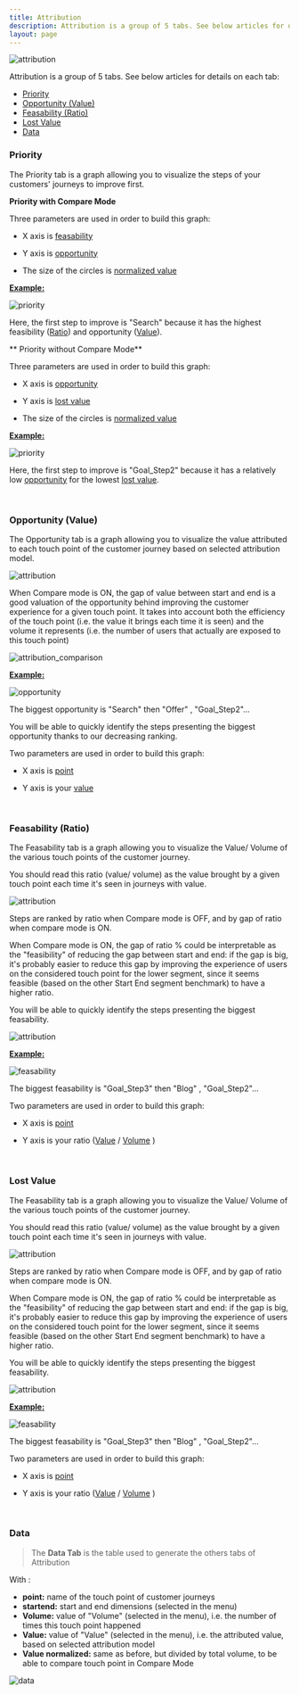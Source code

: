 ```yaml
---
title: Attribution
description: Attribution is a group of 5 tabs. See below articles for details on each tab.
layout: page
---
```


![attribution]({{site.url}}/{{site.baseurl}}/core_app/old/journey/web_application/dashboard/images/attribution.png)

Attribution is a group of 5 tabs. See below articles for details on each tab:

* [Priority](#priority)
* [Opportunity (Value)](#opportunity-value)
* [Feasability (Ratio)](#feasability-ratio)
* [Lost Value](#lost-value)
* [Data](#data)



### <b>Priority </b>


The Priority tab  is a graph allowing you to visualize the steps of your customers' journeys to improve first.

**Priority with Compare Mode**

Three parameters are used in order to build this graph:

* X axis is  [feasability]({{site.url}}/{{site.baseurl}}/core_app/old/journey/web_application/dashboard/attribution/feasability)

* Y axis is  [opportunity]({{site.url}}/{{site.baseurl}}/core_app/old/journey/web_application/dashboard/attribution/opportunity_value)

* The size of the circles is  [normalized value]({{site.url}}/{{site.baseurl}}/core_app/old/journey/web_application/dashboard/attribution/data)

**<u>Example:</u>**

![priority]({{site.url}}/{{site.baseurl}}/core_app/old/journey/web_application/dashboard/attribution/images/priority.png)

Here, the first step to improve is "Search" because it has  the highest feasibility ([Ratio]({{site.url}}/{{site.baseurl}}/core_app/old/journey/web_application/dashboard/attribution/data)) and opportunity ([Value]({{site.url}}/{{site.baseurl}}/core_app/old/journey/web_application/dashboard/attribution/data)).

** Priority without Compare Mode**

Three parameters are used in order to build this graph:

* X axis is  [opportunity]({{site.url}}/{{site.baseurl}}/core_app/old/journey/web_application/dashboard/attribution/opportunity_value)

* Y axis is  [lost value]({{site.url}}/{{site.baseurl}}/core_app/old/journey/web_application/dashboard/attribution/lost_value)

* The size of the circles is  [normalized value]({{site.url}}/{{site.baseurl}}/core_app/old/journey/web_application/dashboard/attribution/data)

**<u>Example:</u>**

![priority]({{site.url}}/{{site.baseurl}}/core_app/old/journey/web_application/dashboard/attribution/images/priority_without_compare.png)

Here, the first step to improve is "Goal_Step2" because it has a relatively low [opportunity]({{site.url}}/{{site.baseurl}}/core_app/old/journey/web_application/dashboard/attribution/opportunity_value) for the lowest [lost value]({{site.url}}/{{site.baseurl}}/core_app/old/journey/web_application/dashboard/attribution/lost_value).

<br>

### <b>Opportunity (Value) </b>

The Opportunity tab is a graph allowing you to visualize the value attributed to each touch point of the customer journey based on selected attribution model.

![attribution]({{site.url}}/{{site.baseurl}}/core_app/old/journey/web_application/dashboard/attribution/images/Attribution_Concept.png)

When Compare mode is ON, the gap of value between start and end is a good valuation of the opportunity behind improving the customer experience for a given touch point. It takes into account both the efficiency of the touch point (i.e. the value it brings each time it is seen) and the volume it represents (i.e. the number of users that actually are exposed to this touch point)

![attribution_comparison]({{site.url}}/{{site.baseurl}}/core_app/old/journey/web_application/dashboard/attribution/images/Value_Comparison.png)


**<u>Example:</u>**

![opportunity]({{site.url}}/{{site.baseurl}}/core_app/old/journey/web_application/dashboard/attribution/images/opportunity.png)

The biggest opportunity  is "Search" then "Offer" , "Goal_Step2"...

You will be able to quickly identify the steps presenting the biggest opportunity thanks to our decreasing ranking.

Two parameters are used in order to build this graph:

* X axis is [point]({{site.url}}/{{site.baseurl}}/core_app/old/journey/web_application/dashboard/attribution/data)

* Y axis is your [value]({{site.url}}/{{site.baseurl}}/core_app/old/journey/web_application/dashboard/attribution/data)


<br>


### <b>Feasability (Ratio)</b>

The Feasability tab is a graph allowing you to visualize the Value/ Volume of the various touch points of the customer journey.

You should read this ratio (value/ volume) as the value brought by a given touch point each time it's seen in journeys with value.

![attribution]({{site.url}}/{{site.baseurl}}/core_app/old/journey/web_application/dashboard/attribution/images/Attribution_Concept.png)

Steps are ranked by ratio when Compare mode is OFF, and by gap of ratio when compare mode is ON.

When Compare mode is ON, the gap of ratio % could be interpretable as the "feasibility" of reducing the gap between start and end: if the gap is big, it's probably easier to reduce this gap by improving the experience of users on the considered touch point for the lower segment, since it seems feasible (based on the other Start End segment benchmark) to have a higher ratio.

You will be able to quickly identify the steps presenting the biggest feasability.

![attribution]({{site.url}}/{{site.baseurl}}/core_app/old/journey/web_application/dashboard/attribution/images/Value_Comparison.png)

**<u>Example:</u>**

![feasability]({{site.url}}/{{site.baseurl}}/core_app/old/journey/web_application/dashboard/attribution/images/feasability.png)

The biggest feasability  is "Goal_Step3" then "Blog" , "Goal_Step2"...

Two parameters are used in order to build this graph:

* X axis is [point]({{site.url}}/{{site.baseurl}}/core_app/old/journey/web_application/dashboard/attribution/data)

* Y axis is your ratio ([Value]({{site.url}}/{{site.baseurl}}/core_app/old/journey/web_application/dashboard/attribution/data) / [Volume]({{site.url}}/{{site.baseurl}}/core_app/old/journey/web_application/dashboard/attribution/data) )



<br>

### <b>Lost Value</b>

The Feasability tab is a graph allowing you to visualize the Value/ Volume of the various touch points of the customer journey.

You should read this ratio (value/ volume) as the value brought by a given touch point each time it's seen in journeys with value.

![attribution]({{site.url}}/{{site.baseurl}}/core_app/old/journey/web_application/dashboard/attribution/images/Attribution_Concept.png)

Steps are ranked by ratio when Compare mode is OFF, and by gap of ratio when compare mode is ON.

When Compare mode is ON, the gap of ratio % could be interpretable as the "feasibility" of reducing the gap between start and end: if the gap is big, it's probably easier to reduce this gap by improving the experience of users on the considered touch point for the lower segment, since it seems feasible (based on the other Start End segment benchmark) to have a higher ratio.

You will be able to quickly identify the steps presenting the biggest feasability.

![attribution]({{site.url}}/{{site.baseurl}}/core_app/old/journey/web_application/dashboard/attribution/images/Value_Comparison.png)

**<u>Example:</u>**

![feasability]({{site.url}}/{{site.baseurl}}/core_app/old/journey/web_application/dashboard/attribution/images/feasability.png)

The biggest feasability  is "Goal_Step3" then "Blog" , "Goal_Step2"...

Two parameters are used in order to build this graph:

* X axis is [point]({{site.url}}/{{site.baseurl}}/core_app/old/journey/web_application/dashboard/attribution/data)

* Y axis is your ratio ([Value]({{site.url}}/{{site.baseurl}}/core_app/old/journey/web_application/dashboard/attribution/data) / [Volume]({{site.url}}/{{site.baseurl}}/core_app/old/journey/web_application/dashboard/attribution/data) )



<br>


### <b>Data</b>


> The **Data Tab** is the table used to generate the others tabs of Attribution

With :

* **point:** name of the touch point of customer journeys
* **startend:** start and end dimensions (selected in the menu)
* **Volume:** value of "Volume" (selected in the menu), i.e. the number of times this touch point happened
* **Value:** value of "Value" (selected in the menu), i.e. the attributed value, based on selected attribution model
* **Value normalized:** same as before, but divided by total volume, to be able to compare touch point in Compare Mode

![data]({{site.url}}/{{site.baseurl}}/core_app/old/journey/web_application/dashboard/attribution/images/data_attribution.png)
